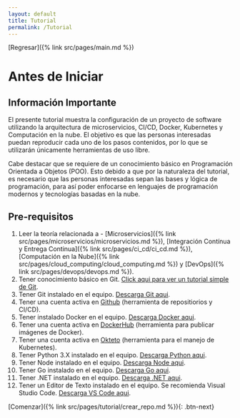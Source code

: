 ```yaml
---
layout: default
title: Tutorial
permalink: /Tutorial
---
```

[Regresar]({% link src/pages/main.md %})

# Antes de Iniciar

## Información Importante

El presente tutorial muestra la configuración de un proyecto de software utilizando la arquitectura de microservicios, CI/CD, Docker, Kubernetes y Computación en la nube. El objetivo es que las personas interesadas puedan reproducir cada uno de los pasos contenidos, por lo que se utilizarán únicamente herramientas de uso libre.

Cabe destacar que se requiere de un conocimiento básico en Programación Orientada a Objetos (POO). Esto debido a que por la naturaleza del tutorial, es necesario que las personas interesadas sepan las bases y lógica de programación, para así poder enfocarse en lenguajes de programación modernos y tecnologías basadas en la nube.

## Pre-requisitos
1. Leer la teoría relacionada a - [Microservicios]({% link src/pages/microservicios/microservicios.md %}), [Integración Contínua y Entrega Continua]({% link src/pages/ci_cd/ci_cd.md %}), [Computación en la Nube]({% link src/pages/cloud_computing/cloud_computing.md %}) y [DevOps]({% link src/pages/devops/devops.md %}).
2. Tener conocimiento básico en Git. [Click aqui para ver un tutorial simple de Git](https://rogerdudler.github.io/git-guide/).
3. Tener Git instalado en el equipo. [Descarga Git aqui](https://git-scm.com/).
4. Tener una cuenta activa en [Github](https://github.com/) (herramienta de repositiorios y CI/CD).
5. Tener instalado Docker en el equipo. [Descarga Docker aqui](https://docs.docker.com/get-docker/).
6. Tener una cuenta activa en [DockerHub](https://hub.docker.com/) (herramienta para publicar imágenes de Docker).
7. Tener una cuenta activa en [Okteto](https://www.okteto.com/) (herramienta para el manejo de Kubernetes).
8. Tener Python 3.X instalado en el equipo. [Descarga Python aqui](https://www.python.org/downloads/).
9. Tener Node instalado en el equipo. [Descarga Node aqui](https://nodejs.org/es/download/).
10. Tener Go instalado en el equipo. [Descarga Go aqui](https://go.dev/dl/).
11. Tener .NET instalado en el equipo. [Descarga .NET aqui](https://dotnet.microsoft.com/en-us/download).
12. Tener un Editor de Texto instalado en el equipo. Se recomienda Visual Studio Code. [Descarga VS Code aqui](https://code.visualstudio.com/download).


[Comenzar]({% link src/pages/tutorial/crear_repo.md %}){: .btn-next}


